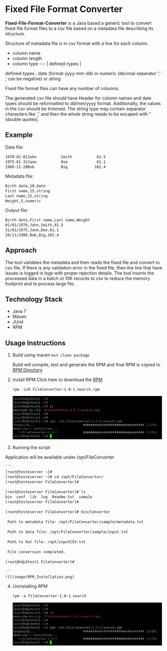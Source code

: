 # Fixed File Format Converter

**Fixed-File-Format-Converter** is a Java based a generic tool to convert fixed file format files to a csv file based on a metadata file describing its structure.

Structure of metadata file is in csv format with a line for each column.
* column name
* column length
* column type --- | defined-types |

defined-types : date (format yyyy-mm-dd) or numeric (decimal separator '.' ; can be negative) or string

Fixed file format files can have any number of columns.

The generated csv file should have Header for column names and date types should be reformatted to dd/mm/yyyy format. Additionally, the values in the csv should be trimmed. The string type may contain separator characters like ',' and then the whole string needs to be escaped with " (double quotes).

## Example

Data file:
```
1970-01-01John           Smith           81.5
1975-01-31Jane           Doe             61.1
1988-11-28Bob            Big            102.4
```

Metadata file:
```
Birth date,10,date
First name,15,string
Last name,15,string
Weight,5,numeric
```

Output file:
```
Birth date,First name,Last name,Weight
01/01/1970,John,Smith,81.5
31/01/1975,Jane,Doe,61.1
28/11/1988,Bob,Big,102.4
```

## Approach
The tool validates the metadata and then reads the fixed file and convert to csv file. If there is any validation error in the fixed file, then the line that have issues is logged in logs with proper rejection details. The tool inserts the processed data in a batch ot 10K records to csv to reduce the memory footprint and to process large file.

## Technology Stack
* Java 7
* Maven
* JUnit
* RPM

## Usage Instructions
1. Build using maven 
    ```mvn clean package```

	Build will compile, test and generate the RPM and final RPM is copied to [RPM Directory](RPM/FileConverter-1.0-1.noarch.rpm)
	
2. Install RPM
Click here to download the [RPM](https://github.com/AnalyticsApps/Converter/raw/master/RPM/FileConverter-1.0-1.noarch.rpm)
    ```
    rpm -ivh FileConverter-1.0-1.noarch.rpm
    
    ```
    ![](image/RPM_Installation.png)
    
3. Running the script

Application will be available under /opt/FileConverter

    ```
    [root@testeserver ~]#
    [root@testeserver ~]# cd /opt/FileConverter/
    [root@testeserver FileConverter]#
    
    [root@testeserver FileConverter]# ls
    bin  conf  lib  log  Readme.txt  sample
    [root@testeserver FileConverter]#
    
    [root@testeserver FileConverter]# bin/Converter
    
     Path to metadata file: /opt/FileConverter/sample/metadata.txt
    
     Path to data file: /opt/FileConverter/sample/input.txt
    
     Path to Out file: /opt/inputCSV.txt
    
     File conversion completed.
    
    [root@hdp3test1 FileConverter]#

    ```
    ![](image/RPM_Installation.png)

4. Uninstalling RPM
    ```
    rpm -e FileConverter-1.0-1.noarch
    
    ```
    ![](image/RPM_Installation.png)
